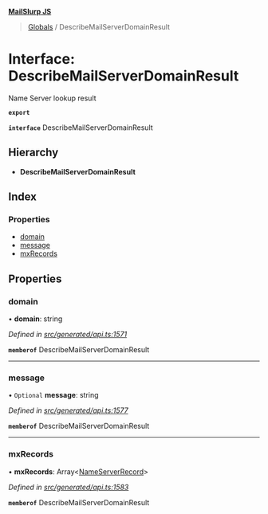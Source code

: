 **[MailSlurp JS](../README.md)**

> [Globals](../README.md) / DescribeMailServerDomainResult

# Interface: DescribeMailServerDomainResult

Name Server lookup result

**`export`** 

**`interface`** DescribeMailServerDomainResult

## Hierarchy

* **DescribeMailServerDomainResult**

## Index

### Properties

* [domain](describemailserverdomainresult.md#domain)
* [message](describemailserverdomainresult.md#message)
* [mxRecords](describemailserverdomainresult.md#mxrecords)

## Properties

### domain

•  **domain**: string

*Defined in [src/generated/api.ts:1571](https://github.com/mailslurp/mailslurp-client/blob/ad6aa3d/src/generated/api.ts#L1571)*

**`memberof`** DescribeMailServerDomainResult

___

### message

• `Optional` **message**: string

*Defined in [src/generated/api.ts:1577](https://github.com/mailslurp/mailslurp-client/blob/ad6aa3d/src/generated/api.ts#L1577)*

**`memberof`** DescribeMailServerDomainResult

___

### mxRecords

•  **mxRecords**: Array\<[NameServerRecord](nameserverrecord.md)>

*Defined in [src/generated/api.ts:1583](https://github.com/mailslurp/mailslurp-client/blob/ad6aa3d/src/generated/api.ts#L1583)*

**`memberof`** DescribeMailServerDomainResult
